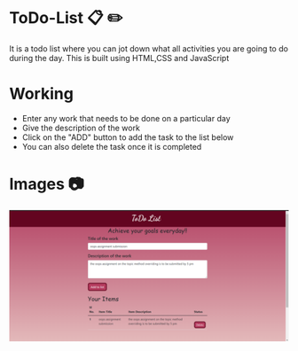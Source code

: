 # ToDo-List :clipboard: :pencil2: 
It is a todo list where you can jot down what all activities you are going to do during the day.
This is built using HTML,CSS and JavaScript

# Working
- Enter any work that needs to be done on a particular day
- Give the description of the work
- Click on the "ADD" button to add the task to the list below
- You can also delete the task once it is completed


# Images :camera:
<img src="Screenshot (253).png">

